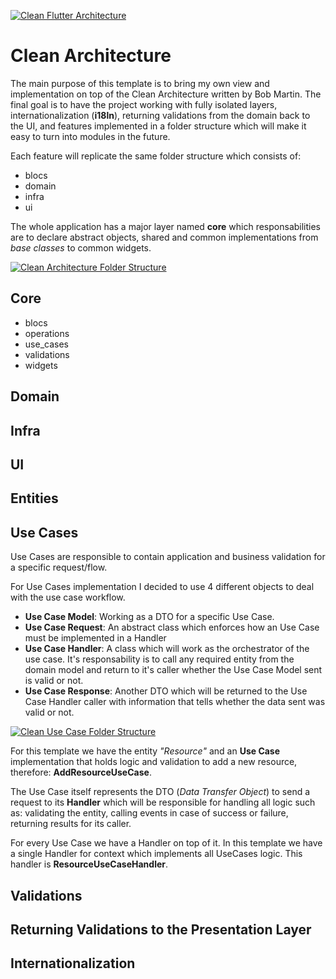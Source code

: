 
[![Clean Flutter Architecture](https://i.imgur.com/Qe2FT1D.jpg)](https://github.com/gjmcodes/flutter_clean_template)


# Clean Architecture
The main purpose of this template is to bring my own view and implementation on top of the Clean Architecture written by Bob Martin. The final goal is to have the project working with fully isolated layers, internationalization (**i18ln**), returning validations from the domain back to the UI, and features implemented in a folder structure which will make it easy to turn into modules in the future.

Each feature will replicate the same folder structure which consists of:
- blocs
- domain
- infra
- ui

The whole application has a major layer named **core** which responsabilities are to declare abstract objects, shared and common implementations from *base classes* to common widgets.

[![Clean Architecture Folder Structure](https://i.imgur.com/hN1JTvC.png)](https://github.com/gjmcodes/flutter_clean_template)



## Core
- blocs
- operations
- use_cases
- validations
- widgets

## Domain

## Infra

## UI

## Entities

## Use Cases
Use Cases are responsible to contain application and business validation for a specific request/flow.

For Use Cases implementation I decided to use 4 different objects to deal with the use case workflow.

- **Use Case Model**: Working as a DTO for a specific Use Case.
- **Use Case Request**: An abstract class which enforces how an Use Case must be implemented in a Handler
- **Use Case Handler**: A class which will work as the orchestrator of the use case. It's responsability is to call any required entity from the domain model and return to it's caller whether the Use Case Model sent is valid or not.
- **Use Case Response**: Another DTO which will be returned to the Use Case Handler caller with information that tells whether the data sent was valid or not.

[![Clean Use Case Folder Structure](https://i.imgur.com/hN1JTvC.png)](https://i.imgur.com/29gWhQv.png)

 For this template we have the entity *"Resource"* and an **Use Case** implementation that holds logic and validation to add a new resource, therefore: **AddResourceUseCase**.

The Use Case itself represents the DTO (*Data Transfer Object*) to send a request to its **Handler** which will be responsible for handling all logic such as: validating the entity, calling events in case of success or failure, returning results for its caller.

For every Use Case we have a Handler on top of it. In this template we have a single Handler for context which implements all UseCases logic. This handler is **ResourceUseCaseHandler**.

## Validations

## Returning Validations to the Presentation Layer

## Internationalization

